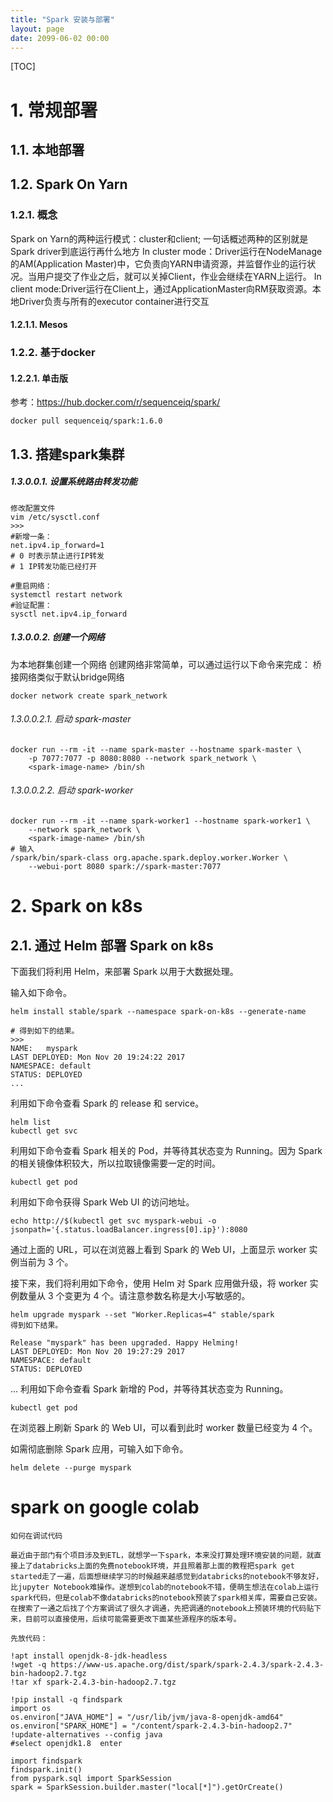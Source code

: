 ```yaml
---
title: "Spark 安装与部署"
layout: page
date: 2099-06-02 00:00
---
```






[TOC]
# 1. 常规部署

## 1.1. 本地部署
##  1.2. Spark On Yarn 


###  1.2.1. 概念

Spark on Yarn的两种运行模式：cluster和client;
一句话概述两种的区别就是Spark driver到底运行再什么地方
In cluster mode：Driver运行在NodeManage的AM(Application Master)中，它负责向YARN申请资源，并监督作业的运行状况。当用户提交了作业之后，就可以关掉Client，作业会继续在YARN上运行。
In client mode:Driver运行在Client上，通过ApplicationMaster向RM获取资源。本地Driver负责与所有的executor container进行交互
#### 1.2.1.1. Mesos



### 1.2.2. 基于docker



#### 1.2.2.1. 单击版

参考：https://hub.docker.com/r/sequenceiq/spark/
```shell
docker pull sequenceiq/spark:1.6.0
```


## 1.3. 搭建spark集群

##### 1.3.0.0.1. 设置系统路由转发功能
```shell
修改配置文件 
vim /etc/sysctl.conf
>>>
#新增一条：
net.ipv4.ip_forward=1 
# 0 时表示禁止进行IP转发
# 1 IP转发功能已经打开

#重启网络：
systemctl restart network
#验证配置：
sysctl net.ipv4.ip_forward
```
##### 1.3.0.0.2. 创建一个网络

为本地群集创建一个网络
创建网络非常简单，可以通过运行以下命令来完成：
桥接网络类似于默认bridge网络
```shell
docker network create spark_network
```
###### 1.3.0.0.2.1. 启动 spark-master
```shell
docker run --rm -it --name spark-master --hostname spark-master \
    -p 7077:7077 -p 8080:8080 --network spark_network \
    <spark-image-name> /bin/sh
```

###### 1.3.0.0.2.2. 启动 spark-worker
```shell
docker run --rm -it --name spark-worker1 --hostname spark-worker1 \
    --network spark_network \
    <spark-image-name> /bin/sh
# 输入
/spark/bin/spark-class org.apache.spark.deploy.worker.Worker \
    --webui-port 8080 spark://spark-master:7077
```


# 2. Spark on k8s 


## 2.1. 通过 Helm 部署 Spark on k8s  

下面我们将利用 Helm，来部署 Spark 以用于大数据处理。

输入如下命令。

```shell
helm install stable/spark --namespace spark-on-k8s --generate-name

# 得到如下的结果。
>>>
NAME:   myspark
LAST DEPLOYED: Mon Nov 20 19:24:22 2017
NAMESPACE: default
STATUS: DEPLOYED
...
```

利用如下命令查看 Spark 的 release 和 service。

```shell
helm list
kubectl get svc
```
利用如下命令查看 Spark 相关的 Pod，并等待其状态变为 Running。因为 Spark 的相关镜像体积较大，所以拉取镜像需要一定的时间。

```shell
kubectl get pod
```
利用如下命令获得 Spark Web UI 的访问地址。

```shell
echo http://$(kubectl get svc myspark-webui -o jsonpath='{.status.loadBalancer.ingress[0].ip}'):8080
```
通过上面的 URL，可以在浏览器上看到 Spark 的 Web UI，上面显示 worker 实例当前为 3 个。

接下来，我们将利用如下命令，使用 Helm 对 Spark 应用做升级，将 worker 实例数量从 3 个变更为 4 个。请注意参数名称是大小写敏感的。

```shell
helm upgrade myspark --set "Worker.Replicas=4" stable/spark
得到如下结果。

Release "myspark" has been upgraded. Happy Helming!
LAST DEPLOYED: Mon Nov 20 19:27:29 2017
NAMESPACE: default
STATUS: DEPLOYED
```
...
利用如下命令查看 Spark 新增的 Pod，并等待其状态变为 Running。

```shell
kubectl get pod
```
在浏览器上刷新 Spark 的 Web UI，可以看到此时 worker 数量已经变为 4 个。

如需彻底删除 Spark 应用，可输入如下命令。

```shell 
helm delete --purge myspark
```


# spark on google colab

```shell
如何在调试代码

最近由于部门有个项目涉及到ETL，就想学一下spark，本来没打算处理环境安装的问题，就直接上了databricks上面的免费notebook环境，并且照着那上面的教程把spark get started走了一遍，后面想继续学习的时候越来越感觉到databricks的notebook不够友好，比jupyter Notebook难操作。遂想到colab的notebook不错，便萌生想法在colab上运行spark代码，但是colab不像databricks的notebook预装了spark相关库，需要自己安装。在搜索了一通之后找了个方案调试了很久才调通，先把调通的notebook上预装环境的代码贴下来，目前可以直接使用，后续可能需要更改下面某些源程序的版本号。

先放代码：

!apt install openjdk-8-jdk-headless
!wget -q https://www-us.apache.org/dist/spark/spark-2.4.3/spark-2.4.3-bin-hadoop2.7.tgz
!tar xf spark-2.4.3-bin-hadoop2.7.tgz
  
!pip install -q findspark
import os
os.environ["JAVA_HOME"] = "/usr/lib/jvm/java-8-openjdk-amd64"
os.environ["SPARK_HOME"] = "/content/spark-2.4.3-bin-hadoop2.7"
!update-alternatives --config java
#select openjdk1.8  enter

import findspark
findspark.init()
from pyspark.sql import SparkSession
spark = SparkSession.builder.master("local[*]").getOrCreate()

```